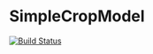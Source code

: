# SimpleCropModel

[![Build Status](https://github.com/junhyukjeon/SimpleCropModel.jl/actions/workflows/CI.yml/badge.svg?branch=master)](https://github.com/junhyukjeon/SimpleCropModel.jl/actions/workflows/CI.yml?query=branch%3Amaster)
